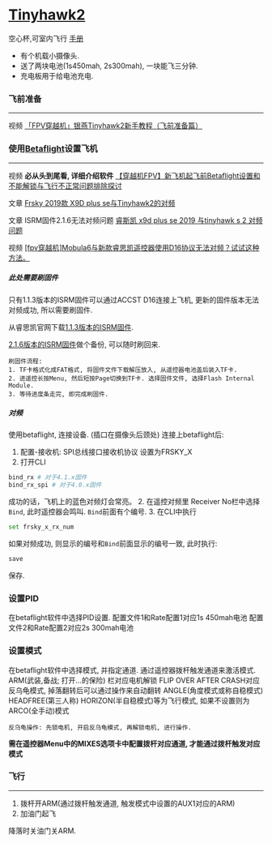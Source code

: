 # [Tinyhawk2](https://emax-usa.com/products/tinyhawk2)
空心杯,可室内飞行
[手册](./assets/Tinyhawk%20II%20Freestyle%20BNF%20Instruction%20Manual%20v1.5.pdf)

* 有个机载小摄像头.
* 送了两块电池(1s450mah, 2s300mah), 一块能飞三分钟.
* 充电板用于给电池充电.

### 飞前准备
---
视频 [「FPV穿越机」银燕Tinyhawk2新手教程（飞前准备篇）](https://www.bilibili.com/video/BV1GT4y1L75Z)

### 使用[Betaflight](https://github.com/betaflight/betaflight-configurator)设置飞机
---
视频 **必从头到尾看, 详细介绍软件** [【穿越机FPV】新飞机起飞前Betaflight设置和不能解锁与飞行不正常问题排除探讨](https://www.bilibili.com/video/BV137411b7G3/)

文章 [Frsky 2019款 X9D plus se与Tinyhawk2的对频](https://www.bilibili.com/read/cv7127727)

文章 ISRM固件2.1.6无法对频问题 [睿斯凯 x9d plus se 2019 与tinyhawk s 2 对频问题](https://www.bilibili.com/read/cv10389880)

视频 [[fpv穿越机]Mobula6与新款睿思凯遥控器使用D16协议无法对频？试试这种方法。](https://www.bilibili.com/video/BV1bV411h7vb)

##### 此处需要刷固件
只有1.1.3版本的ISRM固件可以通过ACCST D16连接上飞机, 更新的固件版本无法对频成功, 所以需要刷固件.

从睿思凯官网下载[1.1.3版本的ISRM固件](https://www.frsky-rc.com/wp-content/uploads/Downloads/Firmware/X9DP2019/FW-X9DP2019-ISRM-V1.1.3.zip).

[2.1.6版本的ISRM固件](https://www.frsky-rc.com/wp-content/uploads/Downloads/Firmware/ACCESS-2.x.x/FW-X9DP2019-ISRM-v2.1.6.zip)做个备份, 可以随时刷回来.
```
刷固件流程:
1. TF卡格式化成FAT格式, 将固件文件下载解压放入, 从遥控器电池盖后装入TF卡.
2. 进遥控长按Menu, 然后短按Page切换到TF卡. 选择固件文件, 选择Flash Internal Module.
3. 等待进度条走完, 即完成刷固件.
```

##### 对频
使用betaflight, 连接设备. (插口在摄像头后颈处)
连接上betaflight后:
1. 配置-接收机:
SPI总线接口接收机协议 设置为FRSKY_X
1. 打开CLI
```bash
bind_rx # 对于4.1.x固件
bind_rx_spi # 对于4.0.x固件
```
成功的话，飞机上的蓝色对频灯会常亮。
2. 在遥控对频里 Receiver No栏中选择 `Bind`, 此时遥控器会鸣叫. `Bind`前面有个编号.
3. 在CLI中执行
```bash
set frsky_x_rx_num
```
如果对频成功, 则显示的编号和`Bind`前面显示的编号一致, 此时执行:
```bash
save
```
保存.

### 设置PID
在betaflight软件中选择PID设置.
配置文件1和Rate配置1对应1s 450mah电池
配置文件2和Rate配置2对应2s 300mah电池

### 设置模式
在betaflight软件中选择模式, 并指定通道. 通过遥控器拨杆触发通道来激活模式.
ARM(武装,备战; 打开…的保险) 栏对应电机解锁
FLIP OVER AFTER CRASH对应反乌龟模式, 掉落翻转后可以通过操作来自动翻转
ANGLE(角度模式或称自稳模式) HEADFREE(第三人称) HORIZON(半自稳模式)等为飞行模式, 如果不设置则为ARCO(全手动)模式
```
反乌龟操作: 先锁电机, 开启反乌龟模式, 再解锁电机, 进行操作.
```
**需在遥控器Menu中的MIXES选项卡中配置拨杆对应通道, 才能通过拨杆触发对应模式**

### 飞行
---
1. 拨杆开ARM(通过拨杆触发通道, 触发模式中设置的AUX1对应的ARM)
2. 加油门起飞

降落时关油门关ARM.